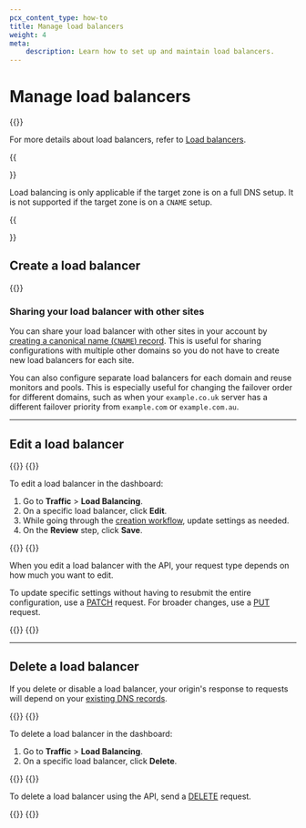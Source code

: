 ```yaml
---
pcx_content_type: how-to
title: Manage load balancers
weight: 4
meta:
    description: Learn how to set up and maintain load balancers.
---
```


# Manage load balancers

{{<render file="_load-balancer-definition.md">}}

For more details about load balancers, refer to [Load balancers](/load-balancing/understand-basics/load-balancers/).

{{<Aside type="note">}}

Load balancing is only applicable if the target zone is on a full DNS setup. It is not supported if the target zone is on a `CNAME` setup.

{{</Aside>}}

## Create a load balancer

{{<render file="_create-load-balancer-full.md">}}

### Sharing your load balancer with other sites

You can share your load balancer with other sites in your account by [creating a canonical name (`CNAME`) record](/dns/manage-dns-records/how-to/create-dns-records/). This is useful for sharing configurations with multiple other domains so you do not have to create new load balancers for each site.

You can also configure separate load balancers for each domain and reuse monitors and pools. This is especially useful for changing the failover order for different domains, such as when your `example.co.uk` server has a different failover priority from `example.com` or `example.com.au`.

---

## Edit a load balancer

{{<tabs labels="Dashboard | API">}}
{{<tab label="dashboard" no-code="true">}}
 
To edit a load balancer in the dashboard:

1.  Go to **Traffic** > **Load Balancing**.
2.  On a specific load balancer, click **Edit**.
3.  While going through the [creation workflow](#create-a-load-balancer), update settings as needed.
4.  On the **Review** step, click **Save**.
 
{{</tab>}}
{{<tab label="api" no-code="true">}}
 
When you edit a load balancer with the API, your request type depends on how much you want to edit.

To update specific settings without having to resubmit the entire configuration, use a [PATCH](/api/operations/load-balancers-patch-load-balancer) request. For broader changes, use a [PUT](/api/operations/load-balancers-update-load-balancer) request.
 
{{</tab>}}
{{</tabs>}}

---

## Delete a load balancer

If you delete or disable a load balancer, your origin's response to requests will depend on your [existing DNS records](/load-balancing/reference/dns-records/#disabling-a-load-balancer).

{{<tabs labels="Dashboard | API">}}
{{<tab label="dashboard" no-code="true">}}
 
To delete a load balancer in the dashboard:

1.  Go to **Traffic** > **Load Balancing**.
2.  On a specific load balancer, click **Delete**.
 
{{</tab>}}
{{<tab label="api" no-code="true">}}
 
To delete a load balancer using the API, send a [DELETE](/api/operations/load-balancers-delete-load-balancer) request.
 
{{</tab>}}
{{</tabs>}}